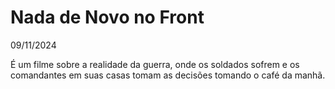 # Nada de Novo no Front
09/11/2024

É um filme sobre a realidade da guerra, onde os soldados sofrem e os comandantes em suas casas tomam as decisões tomando o café da manhã.